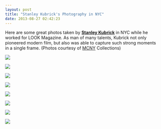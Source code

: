 ```yaml
---
layout: post
title: "Stanley Kubrick's Photography in NYC"
date: 2013-08-27 02:42:23
---
```


<p>Here are some great photos taken by <strong><a href="http://en.wikipedia.org/wiki/Stanley_Kubrick">Stanley Kubrick</a></strong> in NYC while he worked for LOOK Magazine. As man of many talents, Kubrick not only pioneered modern film, but also was able to capture such strong moments in a single frame. (Photos courtesy of <a href="http://collections.mcny.org/C.aspx?VP3=CMS3&amp;VF=Home">MCNY</a> Collections)</p>
<p><img src="http://media.tumblr.com/4ef49b0b85576eb2eb1636c3cedcd600/tumblr_inline_ms64t7F0T61qz4rgp.jpg"/></p>
<p><img src="http://media.tumblr.com/ab6aa8af45a4bbbc79c827bdccb073fd/tumblr_inline_ms64tdo7831qz4rgp.jpg"/></p>
<p><img src="http://media.tumblr.com/382643b9c7fb0eaef95d030ab97da20f/tumblr_inline_ms64tkEKuu1qz4rgp.jpg"/></p>
<p><img src="http://media.tumblr.com/51d397780873c58417e4c867bfb6d864/tumblr_inline_ms64trcYv61qz4rgp.jpg"/></p>
<p><img src="http://media.tumblr.com/a40233f9f02a40fc0b5d3d075372d03d/tumblr_inline_ms64tyhzvH1qz4rgp.jpg"/></p>
<p><img src="http://media.tumblr.com/aaf5cd92c7e2c7826f99b69643b05d40/tumblr_inline_ms64u4aALY1qz4rgp.jpg"/></p>
<p><img src="http://media.tumblr.com/716e5fffb311467380b6cb9136e45c05/tumblr_inline_ms64uaRrpG1qz4rgp.jpg"/></p>
<p><img src="http://media.tumblr.com/1e38fdc374d9fa1023b09d1037cc36a3/tumblr_inline_ms64ufIMVp1qz4rgp.jpg"/></p>

